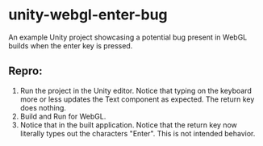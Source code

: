 # unity-webgl-enter-bug
An example Unity project showcasing a potential bug present in WebGL builds when the enter key is pressed.

## Repro:

1) Run the project in the Unity editor. Notice that typing on the keyboard more or less updates the Text component as expected. The return key does nothing.
2) Build and Run for WebGL.
3) Notice that in the built application. Notice that the return key now literally types out the characters "Enter". This is not intended behavior.
